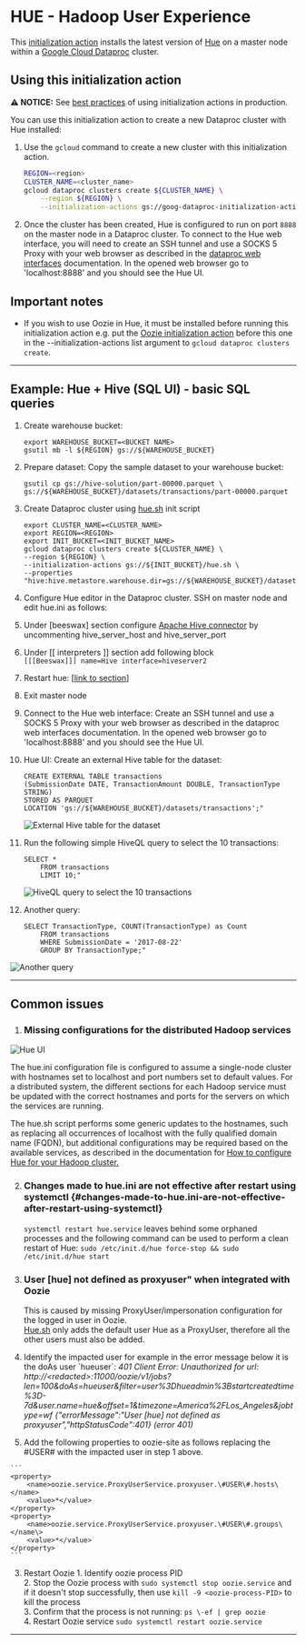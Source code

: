 # HUE - Hadoop User Experience

This [initialization action](https://cloud.google.com/dataproc/init-actions)
installs the latest version of [Hue](http://gethue.com) on a master node within
a [Google Cloud Dataproc](https://cloud.google.com/dataproc) cluster.

## Using this initialization action

**:warning: NOTICE:** See [best practices](/README.md#how-initialization-actions-are-used) of using initialization actions in production.

You can use this initialization action to create a new Dataproc cluster with Hue
installed:

1.  Use the `gcloud` command to create a new cluster with this initialization
    action.

    ```bash
    REGION=<region>
    CLUSTER_NAME=<cluster_name>
    gcloud dataproc clusters create ${CLUSTER_NAME} \
        --region ${REGION} \
        --initialization-actions gs://goog-dataproc-initialization-actions-${REGION}/hue/hue.sh
    ```

2.  Once the cluster has been created, Hue is configured to run on port `8888`
    on the master node in a Dataproc cluster. To connect to the Hue web
    interface, you will need to create an SSH tunnel and use a SOCKS 5 Proxy
    with your web browser as described in the
    [dataproc web interfaces](https://cloud.google.com/dataproc/cluster-web-interfaces)
    documentation. In the opened web browser go to 'localhost:8888' and you
    should see the Hue UI.

## Important notes

*   If you wish to use Oozie in Hue, it must be installed before
    running this initialization action e.g. put the [Oozie
    initialization action](../oozie/README.md) before this one in the
    --initialization-actions list argument to `gcloud dataproc
    clusters create`.
    
****************************************************************************

## Example: Hue \+ Hive (SQL UI) \- basic SQL queries

1.  Create warehouse bucket:
 
    ```
    export WAREHOUSE_BUCKET=<BUCKET NAME>
    gsutil mb -l ${REGION} gs://${WAREHOUSE_BUCKET}
    ```

2.  Prepare dataset: Copy the sample dataset to your warehouse bucket:  
    
    ```
    gsutil cp gs://hive-solution/part-00000.parquet \
    gs://${WAREHOUSE_BUCKET}/datasets/transactions/part-00000.parquet
    ```
     
3.  Create Dataproc cluster using [hue.sh](https://github.com/GoogleCloudDataproc/initialization-actions/blob/master/hue/hue.sh) init script 
    
    ```
    export CLUSTER_NAME=<CLUSTER_NAME>
    export REGION=<REGION>
    export INIT_BUCKET=<INIT_BUCKET_NAME>
    gcloud dataproc clusters create ${CLUSTER_NAME} \
    --region ${REGION} \
    --initialization-actions gs://${INIT_BUCKET}/hue.sh \
    --properties "hive:hive.metastore.warehouse.dir=gs://${WAREHOUSE_BUCKET}/datasets"
    ```

4.  Configure Hue editor in the Dataproc cluster. SSH on master node and edit hue.ini as follows:  
   1. Under \[beeswax\] section configure [Apache Hive connector](https://docs.gethue.com/administrator/configuration/connectors/\#apache-hive) by uncommenting hive\_server\_host and hive\_server\_port  
   2. Under \[\[ interpreters \]\] section add following block  
          ```
          [[[Beeswax]]]
          name=Hive
          interface=hiveserver2
          ```
   3. Restart hue: \[[link to section](\#changes-made-to-hue.ini-are-not-effective-after-restart-using-systemctl)\]  
   4. Exit master node

5.  Connect to the Hue web interface: Create an SSH tunnel and use a SOCKS 5 Proxy with your web browser as described in the dataproc web interfaces documentation. In the opened web browser go to 'localhost:8888' and you should see the Hue UI.  
6.  Hue UI: Create an external Hive table for the dataset: 
    
    ```
    CREATE EXTERNAL TABLE transactions
    (SubmissionDate DATE, TransactionAmount DOUBLE, TransactionType STRING)
    STORED AS PARQUET
    LOCATION 'gs://${WAREHOUSE_BUCKET}/datasets/transactions';"
    ```
    ![External Hive table for the dataset](https://github.com/e55010104110/initialization-actions/blob/master/hue/create-hive-table.png)
    
7.  Run the following simple HiveQL query to select the 10 transactions:
   
    ```
    SELECT *
    	FROM transactions
    	LIMIT 10;"
    ```
    ![HiveQL query to select the 10 transactions](https://github.com/e55010104110/initialization-actions/blob/master/hue/simple-hiveql.png)
    
8.  Another query:

    ```
    SELECT TransactionType, COUNT(TransactionType) as Count
        FROM transactions
        WHERE SubmissionDate = '2017-08-22'
        GROUP BY TransactionType;"
    ```
   ![Another query](https://github.com/e55010104110/initialization-actions/blob/master/hue/another-query.png)
   
****************************************************************************

## Common issues

1.  ### Missing configurations for the distributed Hadoop services

![Hue UI](https://github.com/e55010104110/initialization-actions/blob/master/hue/hue-ui.png)

The hue.ini configuration file is configured to assume a single-node cluster with hostnames set to localhost and port numbers set to default values. For a distributed system, the different sections for each Hadoop service must be updated with the correct hostnames and ports for the servers on which the services are running. 

The hue.sh script performs some generic updates to the hostnames, such as replacing all occurrences of localhost with the fully qualified domain name (FQDN), but additional configurations may be required based on the available services, as described in the documentation for [How to configure Hue for your Hadoop cluster.](https://gethue.com/how-to-configure-hue-in-your-hadoop-cluster/)

2.  ### Changes made to hue.ini are not effective after restart using systemctl {#changes-made-to-hue.ini-are-not-effective-after-restart-using-systemctl}

    `systemctl restart hue.service` leaves behind some orphaned processes and the following command can be used to perform a clean restart of Hue: `sudo /etc/init.d/hue force-stop && sudo /etc/init.d/hue start`

3.  ### User \[hue\] not defined as proxyuser" when integrated with Oozie

    This is caused by missing ProxyUser/impersonation configuration for the logged in user in Oozie.   
    [Hue.sh](https://github.com/GoogleCloudDataproc/initialization-actions/blob/12792d9d40821e1fad202756e2532a1a8768fe54/hue/hue.sh\#L136) only adds the default user Hue as a ProxyUser, therefore all the other users must also be added. 

   1.  Identify the impacted user for example in the error message below it is the  doAs user \`hueuser\`:  *401 Client Error: Unauthorized for url: http://\<redacted\>:11000/oozie/v1/jobs?len=100\&doAs=hueuser\&filter=user%3Dhueadmin%3Bstartcreatedtime%3D-7d\&user.name=hue\&offset=1\&timezone=America%2FLos\_Angeles\&jobtype=wf {"errorMessage":"User \[hue\] not defined as proxyuser","httpStatusCode":401} (error 401\)*  

   2.  Add the following properties to oozie-site as follows replacing the \#USER\# with the impacted user in step 1 above. 

    ```
    <property>
        <name>oozie.service.ProxyUserService.proxyuser.\#USER\#.hosts\</name>  
        <value>*</value>  
    </property>  
    <property>  
        <name>oozie.service.ProxyUserService.proxyuser.\#USER\#.groups\</name\> 
        <value>*</value>  
    </property>
    ```

   3.  Restart Oozie
      1.   Identify oozie process PID   
      2.   Stop the Oozie process with `sudo systemctl stop oozie.service` and if it doesn't stop successfully, then use `kill -9 <oozie-process-PID>` to kill the process   
      3.   Confirm that the process is not running:  `ps \-ef | grep oozie`  
      4.   Restart Oozie service `sudo systemctl restart oozie.service`
   
****************************************************************************
